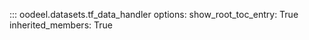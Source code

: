 ::: oodeel.datasets.tf_data_handler
    options:
        show_root_toc_entry: True
        inherited_members: True
